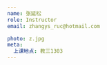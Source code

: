 ```yaml
---
name: 张延松
role: Instructor
email: zhangys_ruc@hotmail.com

photo: z.jpg
meta:
  上课地点: 教三1303
---
```



